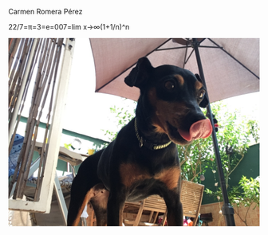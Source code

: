 Carmen Romera Pérez

22/7=π=3=e=007=lim x->∞(1+1/n)^n


![Foto de mi perra](/images/642F8C03-983A-42E0-B173-5F809498C00A.jpeg)

